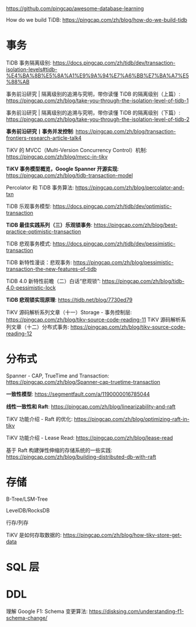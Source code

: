 https://github.com/pingcap/awesome-database-learning

How do we build TiDB: https://pingcap.com/zh/blog/how-do-we-build-tidb

# 事务

TiDB 事务隔离级别: https://docs.pingcap.com/zh/tidb/dev/transaction-isolation-levels#tidb-%E4%BA%8B%E5%8A%A1%E9%9A%94%E7%A6%BB%E7%BA%A7%E5%88%AB

事务前沿研究 | 隔离级别的追溯与究明，带你读懂 TiDB 的隔离级别（上篇）: https://pingcap.com/zh/blog/take-you-through-the-isolation-level-of-tidb-1

事务前沿研究 | 隔离级别的追溯与究明，带你读懂 TiDB 的隔离级别（下篇）: https://pingcap.com/zh/blog/take-you-through-the-isolation-level-of-tidb-2


**事务前沿研究丨事务并发控制**: https://pingcap.com/zh/blog/transaction-frontiers-research-article-talk4

TiKV 的 MVCC（Multi-Version Concurrency Control）机制: https://pingcap.com/zh/blog/mvcc-in-tikv


**TiKV 事务模型概览，Google Spanner 开源实现**: https://pingcap.com/zh/blog/tidb-transaction-model

Percolator 和 TiDB 事务算法: https://pingcap.com/zh/blog/percolator-and-txn


TiDB 乐观事务模型: https://docs.pingcap.com/zh/tidb/dev/optimistic-transaction

**TiDB 最佳实践系列（三）乐观锁事务**: https://pingcap.com/zh/blog/best-practice-optimistic-transaction

TiDB 悲观事务模式: https://docs.pingcap.com/zh/tidb/dev/pessimistic-transaction

TiDB 新特性漫谈：悲观事务: https://pingcap.com/zh/blog/pessimistic-transaction-the-new-features-of-tidb

TiDB 4.0 新特性前瞻（二）白话“悲观锁”: https://pingcap.com/zh/blog/tidb-4.0-pessimistic-lock

**TiDB 悲观锁实现原理**: https://tidb.net/blog/7730ed79


TiKV 源码解析系列文章（十一）Storage - 事务控制层: https://pingcap.com/zh/blog/tikv-source-code-reading-11
TiKV 源码解析系列文章（十二）分布式事务: https://pingcap.com/zh/blog/tikv-source-code-reading-12

# 分布式

Spanner - CAP, TrueTime and Transaction: https://pingcap.com/zh/blog/Spanner-cap-truetime-transaction

**一致性模型**: https://segmentfault.com/a/1190000016785044

**线性一致性和 Raft**: https://pingcap.com/zh/blog/linearizability-and-raft

TiKV 功能介绍 - Raft 的优化: https://pingcap.com/zh/blog/optimizing-raft-in-tikv

TiKV 功能介绍 - Lease Read: https://pingcap.com/zh/blog/lease-read

基于 Raft 构建弹性伸缩的存储系统的一些实践: https://pingcap.com/zh/blog/building-distributed-db-with-raft


# 存储

B-Tree/LSM-Tree

LevelDB/RocksDB

行存/列存

TiKV 是如何存取数据的: https://pingcap.com/zh/blog/how-tikv-store-get-data


# SQL 层


# DDL

理解 Google F1: Schema 变更算法: https://disksing.com/understanding-f1-schema-change/